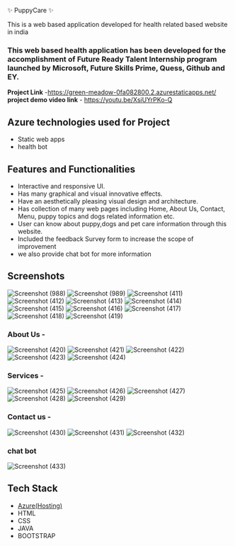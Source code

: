 ✨  PuppyCare  ✨

This is a web based application developed for health related based website in india

### This web based health application has been developed for the accomplishment of Future Ready Talent Internship program launched by Microsoft, Future Skills Prime, Quess, Github and EY.


**Project Link** -https://green-meadow-0fa082800.2.azurestaticapps.net/
**project demo video link** - https://youtu.be/XsiUYrPKo-Q

## Azure technologies used for Project

- Static web apps
- health bot

## Features and Functionalities 

- Interactive and responsive UI.
- Has many graphical and visual innovative effects.
- Have an aesthetically pleasing visual design and architecture.
- Has collection of many web pages including Home, About Us, Contact, Menu, puppy topics and dogs related information etc.
- User can know about puppy,dogs and pet care information through this website.
- Included the feedback Survey form to increase the scope of improvement
- we also provide chat bot for more information

## Screenshots

![Screenshot (988)](https://user-images.githubusercontent.com/117905222/208364428-5a03bb8d-8466-4c10-8224-580f81345925.png)
![Screenshot (989)](https://user-images.githubusercontent.com/117905222/208364433-27889df3-038c-421d-9b4c-c9e931000b87.png)
![Screenshot (411)](https://user-images.githubusercontent.com/117905222/205566071-0275c8ad-48ae-446e-a06a-164b6f6e3993.png)
![Screenshot (412)](https://user-images.githubusercontent.com/117905222/205566100-95425763-4c8a-47b7-964d-7e03a1511fb7.png)
![Screenshot (413)](https://user-images.githubusercontent.com/117905222/205566344-6ce9c232-73a0-40ce-af11-8d3a50d7110c.png)
![Screenshot (414)](https://user-images.githubusercontent.com/117905222/205566433-a7ce05a3-272c-481b-a98b-e74e6db3e27b.png)
![Screenshot (415)](https://user-images.githubusercontent.com/117905222/205566541-1d4465bd-0bd9-4fdf-af82-524bec09ea2c.png)
![Screenshot (416)](https://user-images.githubusercontent.com/117905222/205566628-9789cef5-36fe-43e7-910e-be41edf4b167.png)
![Screenshot (417)](https://user-images.githubusercontent.com/117905222/205566661-ca21109e-a7a7-4fff-90e5-f02fddb9c1cb.png)
![Screenshot (418)](https://user-images.githubusercontent.com/117905222/205566715-1ee752e0-4b14-49b5-bad9-c3e1d2698e0e.png)
![Screenshot (419)](https://user-images.githubusercontent.com/117905222/205566750-2313303d-c1d2-4c46-bc82-9c1fc3697b55.png)

### About Us -
![Screenshot (420)](https://user-images.githubusercontent.com/117905222/205567088-ff748e4e-d6ca-4f03-8830-47399a3a3716.png)
![Screenshot (421)](https://user-images.githubusercontent.com/117905222/205567122-7e62143f-14d4-4417-a223-34b8f562352d.png)
![Screenshot (422)](https://user-images.githubusercontent.com/117905222/205567162-f2ad39ec-2c1c-4f6f-bba1-918892221a4b.png)
![Screenshot (423)](https://user-images.githubusercontent.com/117905222/205567186-d14bdefc-7529-4fbe-a4f8-42214064e603.png)
![Screenshot (424)](https://user-images.githubusercontent.com/117905222/205567222-e0b7d3f2-7ef4-4ad3-8406-057045b8dfa1.png)

### Services -
![Screenshot (425)](https://user-images.githubusercontent.com/117905222/205567511-77480fe3-1d1d-40a0-af34-48a16c1887bc.png)
![Screenshot (426)](https://user-images.githubusercontent.com/117905222/205567553-cc77d818-b12c-46b9-8796-56050994eec9.png)
![Screenshot (427)](https://user-images.githubusercontent.com/117905222/205567582-f367284b-5df7-43c6-9fdd-cbbf2b709f74.png)
![Screenshot (428)](https://user-images.githubusercontent.com/117905222/205567611-3c384f58-1eb6-4573-92c8-b692209a7bbc.png)
![Screenshot (429)](https://user-images.githubusercontent.com/117905222/205567655-c0c9bdb5-f39c-4398-8b97-efc3d89ccb95.png)

### Contact us -
![Screenshot (430)](https://user-images.githubusercontent.com/117905222/205567979-df632bc9-93a7-4297-bf02-513508b67c2a.png)
![Screenshot (431)](https://user-images.githubusercontent.com/117905222/205568013-7f84df9a-b82e-4a96-a243-e1cd32c101ea.png)
![Screenshot (432)](https://user-images.githubusercontent.com/117905222/205568042-42f32431-64e3-4e03-9a0a-73c851c95dfc.png)

### chat bot
![Screenshot (433)](https://user-images.githubusercontent.com/117905222/205568502-5f8fe163-9643-4959-9b09-da9791b35bbd.png)

## Tech Stack 

- [Azure(Hosting)](https://azure.microsoft.com/en-in/features/azure-portal/)
- HTML
- CSS
- JAVA
- BOOTSTRAP
